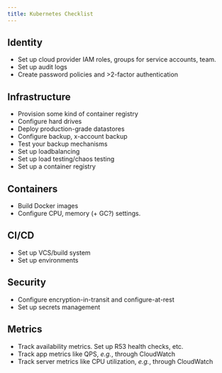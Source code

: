```yaml
---
title: Kubernetes Checklist
---
```


## Identity

* Set up cloud provider IAM roles, groups for service accounts, team.
* Set up audit logs
* Create password policies and >2-factor authentication

## Infrastructure

* Provision some kind of container registry
* Configure hard drives
* Deploy production-grade datastores
* Configure backup, x-account backup
* Test your backup mechanisms
* Set up loadbalancing
* Set up load testing/chaos testing
* Set up a container registry

## Containers

* Build Docker images
* Configure CPU, memory (+ GC?) settings.

## CI/CD

* Set up VCS/build system
* Set up environments

## Security

* Configure encryption-in-transit and configure-at-rest
* Set up secrets management

## Metrics

* Track availability metrics. Set up R53 health checks, etc.
* Track app metrics like QPS, _e.g._, through CloudWatch
* Track server metrics like CPU utilization, _e.g._, through CloudWatch
